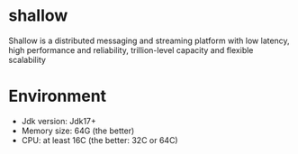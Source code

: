 # shallow

Shallow is a distributed messaging and streaming platform with low latency, high performance and reliability, trillion-level capacity and flexible scalability

# Environment

- Jdk version: Jdk17+
- Memory size: 64G (the better)
- CPU:  at least 16C (the better: 32C or 64C)
